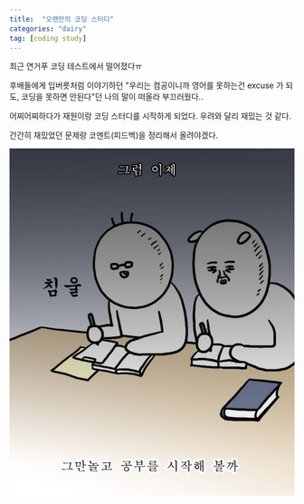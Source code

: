```yaml
---
title:  "오랜만의 코딩 스터디"
categories: "dairy"
tag: [coding study]
---
```


최근 연거푸 코딩 테스트에서 떨어졌다ㅠ

후배들에게 입버릇처럼 이야기하던 "우리는 컴공이니까 영어를 못하는건 excuse 가 되도, 코딩을 못하면 안된다"던 나의 말이 떠올라 부끄러웠다..


어찌어찌하다가 재원이랑 코딩 스터디를 시작하게 되었다. 우려와 달리 재밌는 것 같다.

간간히 재밌었던 문제랑 코멘트(피드백)을 정리해서 올려야겠다.

<img src="/images/study.PNG">
